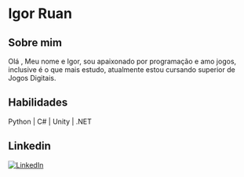 # Igor Ruan
## **Sobre mim**
Olá , Meu nome e Igor, sou apaixonado por programação e amo jogos, inclusive é o que mais estudo, atualmente estou cursando superior de Jogos Digitais.

## **Habilidades**
Python | C# | Unity | .NET

## **Linkedin**
[![LinkedIn](https://img.shields.io/badge/LinkedIn-000?style=for-the-badge&logo=linkedin&logoColor=0E76A8)](https://www.linkedin.com/in/igorruan/)